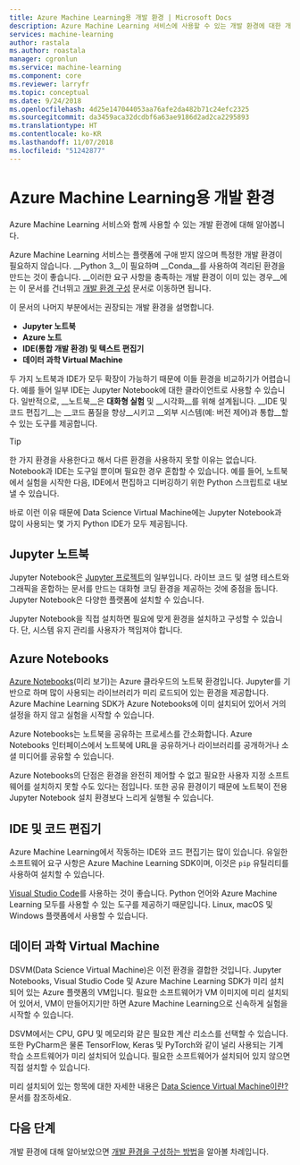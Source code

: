 ```yaml
---
title: Azure Machine Learning용 개발 환경 | Microsoft Docs
description: Azure Machine Learning 서비스에 사용할 수 있는 개발 환경에 대한 개요입니다. Python 3이 개발 환경의 유일한 요구 사항이지만 Conda 환경도 사용하는 것이 좋습니다. 개발 도구로는 Jupyter Notebook, Azure Notebooks 및 IDE/코드 편집기를 사용하는 것이 좋습니다.
services: machine-learning
author: rastala
ms.author: roastala
manager: cgronlun
ms.service: machine-learning
ms.component: core
ms.reviewer: larryfr
ms.topic: conceptual
ms.date: 9/24/2018
ms.openlocfilehash: 4d25e147044053aa76afe2da482b71c24efc2325
ms.sourcegitcommit: da3459aca32dcdbf6a63ae9186d2ad2ca2295893
ms.translationtype: HT
ms.contentlocale: ko-KR
ms.lasthandoff: 11/07/2018
ms.locfileid: "51242877"
---
```

# <a name="development-environment-for-azure-machine-learning"></a>Azure Machine Learning용 개발 환경 

Azure Machine Learning 서비스와 함께 사용할 수 있는 개발 환경에 대해 알아봅니다. 

Azure Machine Learning 서비스는 플랫폼에 구애 받지 않으며 특정한 개발 환경이 필요하지 않습니다. __Python 3__이 필요하며 __Conda__를 사용하여 격리된 환경을 만드는 것이 좋습니다. __이러한 요구 사항을 충족하는 개발 환경이 이미 있는 경우__에는 이 문서를 건너뛰고 [개발 환경 구성](how-to-configure-environment.md) 문서로 이동하면 됩니다.

이 문서의 나머지 부분에서는 권장되는 개발 환경을 설명합니다.

* __Jupyter 노트북__
* __Azure 노트__
* __IDE(통합 개발 환경) 및 텍스트 편집기__
* __데이터 과학 Virtual Machine__

두 가지 노트북과 IDE가 모두 확장이 가능하기 때문에 이들 환경을 비교하기가 어렵습니다. 예를 들어 일부 IDE는 Jupyter Notebook에 대한 클라이언트로 사용할 수 있습니다. 일반적으로, __노트북__은 __대화형 실험__ 및 __시각화__를 위해 설계됩니다. __IDE 및 코드 편집기__는 __코드 품질을 향상__시키고 __외부 시스템(예: 버전 제어)과 통합__할 수 있는 도구를 제공합니다.

> [!TIP]
> 한 가지 환경을 사용한다고 해서 다른 환경을 사용하지 못할 이유는 없습니다. Notebook과 IDE는 도구일 뿐이며 필요한 경우 혼합할 수 있습니다. 예를 들어, 노트북에서 실험을 시작한 다음, IDE에서 편집하고 디버깅하기 위한 Python 스크립트로 내보낼 수 있습니다.
>
> 바로 이런 이유 때문에 Data Science Virtual Machine에는 Jupyter Notebook과 많이 사용되는 몇 가지 Python IDE가 모두 제공됩니다.

## <a name="jupyter-notebooks"></a>Jupyter 노트북

Jupyter Notebook은 [Jupyter 프로젝트](https://jupyter.org/)의 일부입니다. 라이브 코드 및 설명 테스트와 그래픽을 혼합하는 문서를 만드는 대화형 코딩 환경을 제공하는 것에 중점을 둡니다. Jupyter Notebook은 다양한 플랫폼에 설치할 수 있습니다.

Jupyter Notebook을 직접 설치하면 필요에 맞게 환경을 설치하고 구성할 수 있습니다. 단, 시스템 유지 관리를 사용자가 책임져야 합니다.

## <a name="azure-notebooks"></a>Azure Notebooks

[Azure Notebooks](https://notebooks.azure.com)(미리 보기)는 Azure 클라우드의 노트북 환경입니다. Jupyter를 기반으로 하며 많이 사용되는 라이브러리가 미리 로드되어 있는 환경을 제공합니다. Azure Machine Learning SDK가 Azure Notebooks에 이미 설치되어 있어서 거의 설정을 하지 않고 실험을 시작할 수 있습니다.

Azure Notebooks는 노트북을 공유하는 프로세스를 간소화합니다. Azure Notebooks 인터페이스에서 노트북에 URL을 공유하거나 라이브러리를 공개하거나 소셜 미디어를 공유할 수 있습니다.

Azure Notebooks의 단점은 환경을 완전히 제어할 수 없고 필요한 사용자 지정 소프트웨어를 설치하지 못할 수도 있다는 점입니다. 또한 공유 환경이기 때문에 노트북이 전용 Jupyter Notebook 설치 환경보다 느리게 실행될 수 있습니다.

## <a name="ides-and-code-editors"></a>IDE 및 코드 편집기

Azure Machine Learning에서 작동하는 IDE와 코드 편집기는 많이 있습니다. 유일한 소프트웨어 요구 사항은 Azure Machine Learning SDK이며, 이것은 `pip` 유틸리티를 사용하여 설치할 수 있습니다.

[Visual Studio Code](https://code.visualstudio.com/)를 사용하는 것이 좋습니다. Python 언어와 Azure Machine Learning 모두를 사용할 수 있는 도구를 제공하기 때문입니다. Linux, macOS 및 Windows 플랫폼에서 사용할 수 있습니다.

## <a name="data-science-virtual-machine"></a>데이터 과학 Virtual Machine

DSVM(Data Science Virtual Machine)은 이전 환경을 결합한 것입니다. Jupyter Notebooks, Visual Studio Code 및 Azure Machine Learning SDK가 미리 설치되어 있는 Azure 플랫폼의 VM입니다. 필요한 소프트웨어가 VM 이미지에 미리 설치되어 있어서, VM이 만들어지기만 하면 Azure Machine Learning으로 신속하게 실험을 시작할 수 있습니다.

DSVM에서는 CPU, GPU 및 메모리와 같은 필요한 계산 리소스를 선택할 수 있습니다. 또한 PyCharm은 물론 TensorFlow, Keras 및 PyTorch와 같이 널리 사용되는 기계 학습 소프트웨어가 미리 설치되어 있습니다. 필요한 소프트웨어가 설치되어 있지 않으면 직접 설치할 수 있습니다.

미리 설치되어 있는 항목에 대한 자세한 내용은 [Data Science Virtual Machine이란?](../data-science-virtual-machine/overview.md) 문서를 참조하세요.

## <a name="next-steps"></a>다음 단계

개발 환경에 대해 알아보았으면 [개발 환경을 구성하는 방법](how-to-configure-environment.md)을 알아볼 차례입니다.

